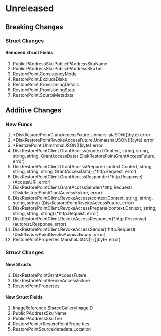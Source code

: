 # Unreleased

## Breaking Changes

### Struct Changes

#### Removed Struct Fields

1. PublicIPAddressSku.PublicIPAddressSkuName
1. PublicIPAddressSku.PublicIPAddressSkuTier
1. RestorePoint.ConsistencyMode
1. RestorePoint.ExcludeDisks
1. RestorePoint.ProvisioningDetails
1. RestorePoint.ProvisioningState
1. RestorePoint.SourceMetadata

## Additive Changes

### New Funcs

1. *DiskRestorePointGrantAccessFuture.UnmarshalJSON([]byte) error
1. *DiskRestorePointRevokeAccessFuture.UnmarshalJSON([]byte) error
1. *RestorePoint.UnmarshalJSON([]byte) error
1. DiskRestorePointClient.GrantAccess(context.Context, string, string, string, string, GrantAccessData) (DiskRestorePointGrantAccessFuture, error)
1. DiskRestorePointClient.GrantAccessPreparer(context.Context, string, string, string, string, GrantAccessData) (*http.Request, error)
1. DiskRestorePointClient.GrantAccessResponder(*http.Response) (AccessURI, error)
1. DiskRestorePointClient.GrantAccessSender(*http.Request) (DiskRestorePointGrantAccessFuture, error)
1. DiskRestorePointClient.RevokeAccess(context.Context, string, string, string, string) (DiskRestorePointRevokeAccessFuture, error)
1. DiskRestorePointClient.RevokeAccessPreparer(context.Context, string, string, string, string) (*http.Request, error)
1. DiskRestorePointClient.RevokeAccessResponder(*http.Response) (autorest.Response, error)
1. DiskRestorePointClient.RevokeAccessSender(*http.Request) (DiskRestorePointRevokeAccessFuture, error)
1. RestorePointProperties.MarshalJSON() ([]byte, error)

### Struct Changes

#### New Structs

1. DiskRestorePointGrantAccessFuture
1. DiskRestorePointRevokeAccessFuture
1. RestorePointProperties

#### New Struct Fields

1. ImageReference.SharedGalleryImageID
1. PublicIPAddressSku.Name
1. PublicIPAddressSku.Tier
1. RestorePoint.*RestorePointProperties
1. RestorePointSourceMetadata.Location
